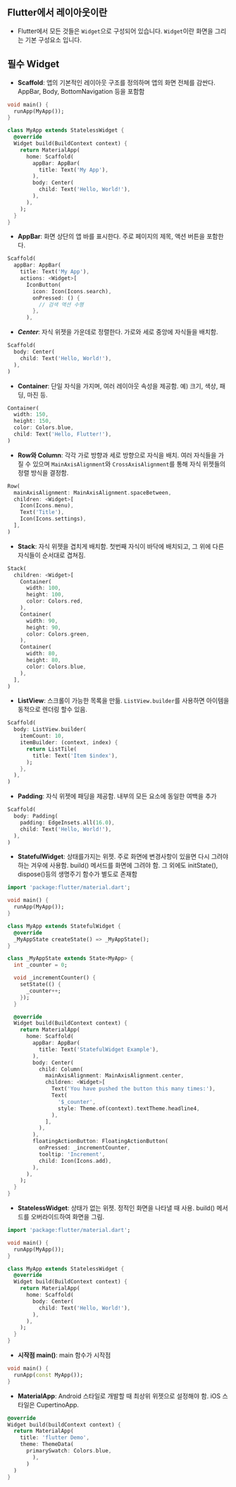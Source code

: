## Flutter에서 레이아웃이란
- Flutter에서 모든 것들은 `Widget`으로 구성되어 있습니다. `Widget`이란 화면을 그리는 기본 구성요소 입니다.

## 필수 Widget
- **Scaffold**: 앱의 기본적인 레이아웃 구조를 정의하며 앱의 화면 전체를 감싼다. AppBar, Body, BottomNavigation 등을 포함함
```dart
void main() {
  runApp(MyApp());
}

class MyApp extends StatelessWidget {
  @override
  Widget build(BuildContext context) {
    return MaterialApp(
      home: Scaffold(
        appBar: AppBar(
          title: Text('My App'),
        ),
        body: Center(
          child: Text('Hello, World!'),
        ),
      ),
    );
  }
}
```
  
- **AppBar**: 화면 상단의 앱 바를 표시한다. 주로 페이지의 제목, 액션 버튼을 포함한다.
```dart
Scaffold(
  appBar: AppBar(
    title: Text('My App'),
    actions: <Widget>[
      IconButton(
        icon: Icon(Icons.search),
        onPressed: () {
          // 검색 액션 수행
        },
      ),
```

- ***Center***: 자식 위젯을 가운데로 정렬한다. 가로와 세로 중앙에 자식들을 배치함.
```dart
Scaffold(
  body: Center(
    child: Text('Hello, World!'),
  ),
)
```
- **Container**: 단일 자식을 가지며, 여러 레이아웃 속성을 제공함. 예) 크기, 색상, 패딩, 마진 등.
```dart
Container(
  width: 150,
  height: 150,
  color: Colors.blue,
  child: Text('Hello, Flutter!'),
)
```
- **Row와 Column**: 각각 가로 방향과 세로 방향으로 자식을 배치. 여러 자식들을 가질 수 있으며 `MainAxisAlignment`와 `CrossAxisAlignment`를 통해 자식 위젯들의 정렬 방식을 결정함.
```dart
Row(
  mainAxisAlignment: MainAxisAlignment.spaceBetween,
  children: <Widget>[
    Icon(Icons.menu),
    Text('Title'),
    Icon(Icons.settings),
  ],
)
```
- **Stack**: 자식 위젯을 겹치게 배치함. 첫번째 자식이 바닥에 배치되고, 그 위에 다른 자식들이 순서대로 겹쳐짐.
```dart
Stack(
  children: <Widget>[
    Container(
      width: 100,
      height: 100,
      color: Colors.red,
    ),
    Container(
      width: 90,
      height: 90,
      color: Colors.green,
    ),
    Container(
      width: 80,
      height: 80,
      color: Colors.blue,
    ),
  ],
)
```
- **ListView**: 스크롤이 가능한 목록을 만듦. `ListView.builder`를 사용하면 아이템을 동적으로 렌더링 할수 있음.
```dart
Scaffold(
  body: ListView.builder(
    itemCount: 10,
    itemBuilder: (context, index) {
      return ListTile(
        title: Text('Item $index'),
      );
    },
  ),
)
```
- **Padding**: 자식 위젯에 패딩을 제공함. 내부의 모든 요소에 동일한 여백을 추가
```dart
Scaffold(
  body: Padding(
    padding: EdgeInsets.all(16.0),
    child: Text('Hello, World!'),
  ),
)
```
- **StatefulWidget**: 상태를가지는 위젯. 주로 화면에 변경사항이 있을면 다시 그려야하는 겨우에 사용함. build() 메서드를 화면에 그려야 함. 그 외에도 initState(), dispose()등의 생명주기 함수가 별도로 존재함
```dart
import 'package:flutter/material.dart';

void main() {
  runApp(MyApp());
}

class MyApp extends StatefulWidget {
  @override
  _MyAppState createState() => _MyAppState();
}

class _MyAppState extends State<MyApp> {
  int _counter = 0;

  void _incrementCounter() {
    setState(() {
      _counter++;
    });
  }

  @override
  Widget build(BuildContext context) {
    return MaterialApp(
      home: Scaffold(
        appBar: AppBar(
          title: Text('StatefulWidget Example'),
        ),
        body: Center(
          child: Column(
            mainAxisAlignment: MainAxisAlignment.center,
            children: <Widget>[
              Text('You have pushed the button this many times:'),
              Text(
                '$_counter',
                style: Theme.of(context).textTheme.headline4,
              ),
            ],
          ),
        ),
        floatingActionButton: FloatingActionButton(
          onPressed: _incrementCounter,
          tooltip: 'Increment',
          child: Icon(Icons.add),
        ),
      ),
    );
  }
}
```
- **StatelessWidget**: 상태가 없는 위젯. 정적인 화면을 나타낼 때 사용. build() 메서드를 오버라이드하여 화면을 그림.
```dart
import 'package:flutter/material.dart';

void main() {
  runApp(MyApp());
}

class MyApp extends StatelessWidget {
  @override
  Widget build(BuildContext context) {
    return MaterialApp(
      home: Scaffold(
        body: Center(
          child: Text('Hello, World!'),
        ),
      ),
    );
  }
}
```
- **시작점 main()**: main 함수가 시작점
```dart
void main() {
  runApp(const MyApp());
}
```
- **MaterialApp**: Android 스타일로 개발할 때 최상위 위젯으로 설정해야 함. iOS 스타일은 CupertinoApp.
```dart
@override
Widget build(buildContext context) {
  return MaterialApp(
    title: 'flutter Demo',
    theme: ThemeData(
      primarySwatch: Colors.blue,
        ),
      )
  )
}
```
